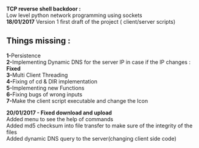 <b><h>TCP reverse shell backdoor :</h></b><br>
Low level python network programming using sockets <br>
<b>18/01/2017</b> Version 1 first draft of the project ( client/server scripts)<br>
<b><h2>Things missing :</h2></b>
<b>1-</b>Persistence <br>
<b>2-</b>Implementing Dynamic DNS for the server IP in case if the IP changes : <b>Fixed</b><br>
<b>3-</b>Multi Client Threading<br>
<b>4-</b>Fixing of cd &  DIR implementation<br>
<b>5-</b>Implementing new Functions<br>
<b>6-</b>Fixing bugs of wrong inputs<br>
<b>7-</b>Make the client script executable and change the Icon<br>

<b>20/01/2017 - Fixed download and upload  </b><br>
Added menu to see the help of commands<br>
Added md5 checksum into file transfer to make sure of the integrity of the files<br>
Added dynamic DNS query to the server(changing client side code)
<br>

~~~~~~~~~~~~~~~~~~~~~~~~~~~~~~~~ By Salah Baddou ~~~~~~~~~~~~~~~~~~~~~~~~~~~~~~~~~~~
